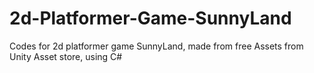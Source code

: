 # 2d-Platformer-Game-SunnyLand 
Codes for 2d platformer game SunnyLand, made from free Assets from Unity Asset store, using C#
